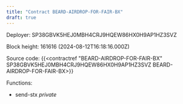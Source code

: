 ```yaml
---
title: "Contract BEARD-AIRDROP-FOR-FAIR-BX"
draft: true
---
```

Deployer: SP38GBVK5HEJ0MBH4CRJ9HQEW86HX0H9AP1HZ3SVZ


 



Block height: 161616 (2024-08-12T16:18:16.000Z)

Source code: {{<contractref "BEARD-AIRDROP-FOR-FAIR-BX" SP38GBVK5HEJ0MBH4CRJ9HQEW86HX0H9AP1HZ3SVZ BEARD-AIRDROP-FOR-FAIR-BX>}}

Functions:

* send-stx _private_
